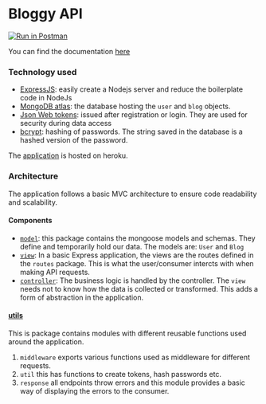 # Bloggy API
[![Run in Postman](https://run.pstmn.io/button.svg)](https://app.getpostman.com/run-collection/ca475c97a452389af09b)

You can find the documentation [here](https://documenter.getpostman.com/view/7437771/TW77giXq)

### Technology used
* [ExpressJS](https://expressjs.com/): easily create a Nodejs server and reduce the boilerplate code in NodeJs
* [MongoDB atlas](https://www.mongodb.com/): the database hosting the `user` and `blog` objects.
* [Json Web tokens](https://www.npmjs.com/package/jsonwebtoken): issued after registration or login. They are used for security during data access
* [bcrypt](https://www.npmjs.com/package/bcrypt): hashing of passwords. The string saved in the database is a hashed version of the password.

The [application](https://bloggy-backend.herokuapp.com/) is hosted on heroku.

### Architecture
The application follows a basic MVC architecture to ensure code readability and scalability.
#### Components
* [`model`](https://github.com/LinusMuema/bloggy/tree/main/models): this package contains the mongoose models and schemas. They define and temporarily hold our data. The models are: `User` and `Blog`
* [`view`](https://github.com/LinusMuema/bloggy/tree/main/routes): In a basic Express application, the views are the routes defined in the `routes` package. This is what the user/consumer intercts with when making API requests.
* [`controller`](https://github.com/LinusMuema/bloggy/tree/main/controllers): The business logic is handled by the controller. The `view` needs not to know how the data is collected or transformed. This adds a form of abstraction in the application.

#### [utils](https://github.com/LinusMuema/bloggy/tree/main/utils)
This is package contains modules with different reusable functions used around the application.
1. `middleware` exports various functions used as middleware for different requests. 
2. `util` this has functions to create tokens, hash passwords etc.
3. `response` all endpoints throw errors and this module provides a basic way of displaying the errors to the consumer.

